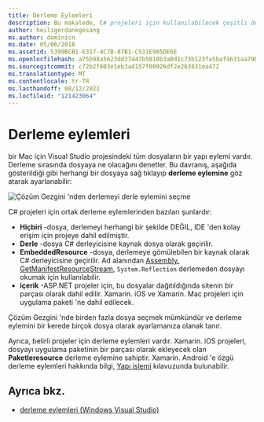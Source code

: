 ```yaml
---
title: Derleme Eylemleri
description: Bu makalede, C# projeleri için kullanılabilecek çeşitli derleme eylemleri açıklanmaktadır
author: heiligerdankgesang
ms.author: dominicn
ms.date: 05/06/2018
ms.assetid: 5399BCB1-E317-4C7B-87B1-C531E985DE6E
ms.openlocfilehash: a75b98a5623dd37447b5018b3a0d1c73b123fa5baf4631aa79bfbf403f3458a5
ms.sourcegitcommit: c72b2f603e1eb3a4157f00926df2e263831ea472
ms.translationtype: MT
ms.contentlocale: tr-TR
ms.lasthandoff: 08/12/2021
ms.locfileid: "121423064"
---
```

# <a name="build-actions"></a>Derleme eylemleri

bir Mac için Visual Studio projesindeki tüm dosyaların bir yapı eylemi vardır. Derleme sırasında dosyaya ne olacağını denetler. Bu davranış, aşağıda gösterildiği gibi herhangi bir dosyaya sağ tıklayıp **derleme eylemine** göz atarak ayarlanabilir:

![Çözüm Gezgini 'nden derlemeyi derle eylemini seçme](media/projects-and-solutions-image1.png)

C# projeleri için ortak derleme eylemlerinden bazıları şunlardır:

* **Hiçbiri** -dosya, derlemeyi herhangi bir şekilde DEĞIL, IDE 'den kolay erişim için projeye dahil edilmiştir.
* **Derle** -dosya C# derleyicisine kaynak dosya olarak geçirilir.
* **EmbeddedResource** -dosya, derlemeye gömülebilen bir kaynak olarak C# derleyicisine geçirilir. Ad alanından [Assembly. GetManifestResourceStream](/dotnet/api/system.reflection.assembly.getmanifestresourcestream), `System.Reflection` derlemeden dosyayı okumak için kullanılabilir.
* **içerik** -ASP.NET projeler için, bu dosyalar dağıtıldığında sitenin bir parçası olarak dahil edilir. Xamarin. iOS ve Xamarin. Mac projeleri için uygulama paketi 'ne dahil edilecek.

Çözüm Gezgini 'nde birden fazla dosya seçmek mümkündür ve derleme eylemini bir kerede birçok dosya olarak ayarlamanıza olanak tanır.

Ayrıca, belirli projeler için derleme eylemleri vardır. Xamarin. iOS projeleri, dosyayı uygulama paketinin bir parçası olarak ekleyecek olan **Paketleresource** derleme eylemine sahiptir. Xamarin. Android 'e özgü derleme eylemleri hakkında bilgi, [Yapı işlemi](/xamarin/android/deploy-test/building-apps/build-process#Build_Actions) kılavuzunda bulunabilir.

## <a name="see-also"></a>Ayrıca bkz.

- [derleme eylemleri (Windows Visual Studio)](/visualstudio/ide/build-actions)